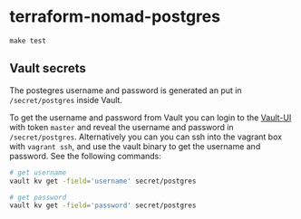# terraform-nomad-postgres

```text
make test
```

## Vault secrets
The postegres username and password is generated an put in `/secret/postgres` inside Vault.

To get the username and password from Vault you can login to the [Vault-UI](http://localhost:8200/) with token `master` and reveal the username and password in `/secret/postgres`. 
Alternatively you can you can ssh into the vagrant box with `vagrant ssh`, and use the vault binary to get the username and password. See the following commands:    
```sh
# get username
vault kv get -field='username' secret/postgres

# get password
vault kv get -field='password' secret/postgres
```
